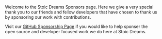 <webui-data data-page-title="A special thank you to our sponsors" data-page-subtitle=""></webui-data>

<webui-page-segment elevation="10">

Welcome to the Stoic Dreams Sponsors page. Here we give a very special thank you to our friends and fellow developers that have chosen to thank us by sponsoring our work with contributions.

Visit our [GitHub Sponsorship Page](https://github.com/sponsors/stoicdreams) if you would like to help sponser the open source and developer focused work we do here at Stoic Dreams.

</webui-page-segment>
